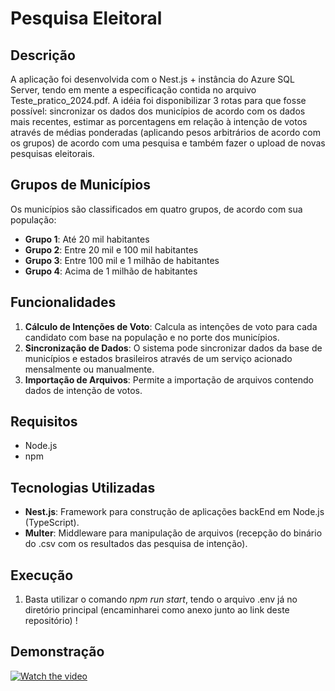 # Pesquisa Eleitoral

## Descrição

A aplicação foi desenvolvida com o Nest.js + instância do Azure SQL Server, tendo em mente a especificação contida no arquivo Teste_pratico_2024.pdf. A idéia foi disponibilizar 3 rotas para que fosse possível: sincronizar os dados dos municípios de acordo com os dados mais recentes, estimar as porcentagens em relação à intenção de votos através de médias ponderadas (aplicando pesos arbitrários de acordo com os grupos) de acordo com uma pesquisa e também fazer o upload de novas pesquisas eleitorais.

## Grupos de Municípios

Os municípios são classificados em quatro grupos, de acordo com sua população:

- **Grupo 1**: Até 20 mil habitantes
- **Grupo 2**: Entre 20 mil e 100 mil habitantes
- **Grupo 3**: Entre 100 mil e 1 milhão de habitantes
- **Grupo 4**: Acima de 1 milhão de habitantes

## Funcionalidades

1. **Cálculo de Intenções de Voto**: Calcula as intenções de voto para cada candidato com base na população e no porte dos municípios.
2. **Sincronização de Dados**: O sistema pode sincronizar dados da base de municípios e estados brasileiros através de um serviço acionado mensalmente ou manualmente.
3. **Importação de Arquivos**: Permite a importação de arquivos contendo dados de intenção de votos.

## Requisitos

- Node.js
- npm

## Tecnologias Utilizadas

- **Nest.js**: Framework para construção de aplicações backEnd em Node.js (TypeScript).
- **Multer**: Middleware para manipulação de arquivos (recepção do binário do .csv com os resultados das pesquisa de intenção).

## Execução

1. Basta utilizar o comando _npm run start_, tendo o arquivo .env já no diretório principal (encaminharei como anexo junto ao link deste repositório) !

## Demonstração

[![Watch the video](https://img.youtube.com/vi/VIDEO_ID/0.jpg)](https://www.youtube.com/watch?v=VIDEO_ID)
